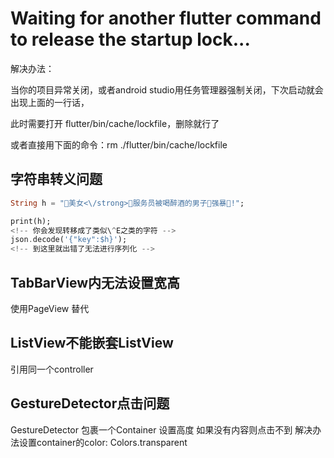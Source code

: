 # Waiting for another flutter command to release the startup lock...

解决办法：

当你的项目异常关闭，或者android studio用任务管理器强制关闭，下次启动就会出现上面的一行话，

此时需要打开 flutter/bin/cache/lockfile，删除就行了

或者直接用下面的命令：rm ./flutter/bin/cache/lockfile


## 字符串转义问题

``` dart
String h = "美女<\/strong>服务员被喝醉酒的男子强暴!";

print(h);
<!-- 你会发现转移成了类似\^E之类的字符 -->
json.decode('{"key":$h}');
<!-- 到这里就出错了无法进行序列化 -->
```


## TabBarView内无法设置宽高

使用PageView 替代

## ListView不能嵌套ListView

引用同一个controller

## GestureDetector点击问题

GestureDetector 包裹一个Container 设置高度 如果没有内容则点击不到 
解决办法设置container的color: Colors.transparent
